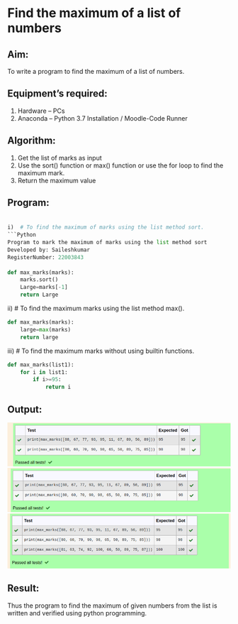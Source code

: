 # Find the maximum of a list of numbers
## Aim:
To write a program to find the maximum of a list of numbers.
## Equipment’s required:
1.	Hardware – PCs
2.	Anaconda – Python 3.7 Installation / Moodle-Code Runner
## Algorithm:
1.	Get the list of marks as input
2.	Use the sort() function or max() function or use the for loop to find the maximum mark.
3.	Return the maximum value
## Program:
```python

i)	# To find the maximum of marks using the list method sort.
```Python
Program to mark the maximum of marks using the list method sort
Developed by: Saileshkumar
RegisterNumber: 22003843

def max_marks(marks):
    marks.sort()
    Large=marks[-1]
    return Large


```

ii)	# To find the maximum marks using the list method max().
```Python
def max_marks(marks):
    large=max(marks)
    return large


```

iii) # To find the maximum marks without using builtin functions.
```Python
def max_marks(list1):
    for i in list1:
        if i>=95:
            return i


```

## Output:
![output](s1.png)
![output](s2.png)
![output](s3.png)
## Result:
Thus the program to find the maximum of given numbers from the list is written and verified using python programming.
